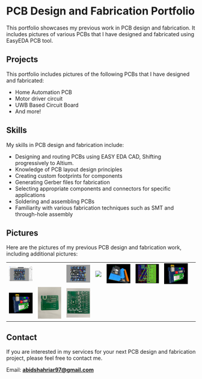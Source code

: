 # PCB Design and Fabrication Portfolio
This portfolio showcases my previous work in PCB design and fabrication. It includes pictures of various PCBs that I have designed and fabricated using EasyEDA PCB tool.

## Projects
This portfolio includes pictures of the following PCBs that I have designed and fabricated:

- Home Automation PCB
- Motor driver circuit
- UWB Based Circuit Board
- And more!

## Skills
My skills in PCB design and fabrication include:

- Designing and routing PCBs using EASY EDA CAD, Shifting progressively to Altium.
- Knowledge of PCB layout design principles
- Creating custom footprints for components
- Generating Gerber files for fabrication
- Selecting appropriate components and connectors for specific applications
- Soldering and assembling PCBs
- Familiarity with various fabrication techniques such as SMT and through-hole assembly

## Pictures
Here are the pictures of my previous PCB design and fabrication work, including additional pictures:

|  |  |  |  |  |  |  |  |
| ------- | ------- | ------- | ------- | ------- | ------- | ------- | ------- |
| <img src='pcb_images/Screenshot 2023-08-29 at 3.39.42 PM.png' width='300' /> | | <img src='pcb_images/Screenshot 2023-08-29 at 3.39.46 PM.png' width='300' /> | <img src='pcb_images/esp 32.jpeg' width='300' /> | <img src='pcb_images/esp32 s.jpeg' width='300' /> | <img src='pcb_images/esp32.jpeg' width='300' /> | <img src='pcb_images/uwb 3d.jpeg' width='300' /> |
| <img src='pcb_images/uwb 3d.jpeg' width='300' /> | <img src='pcb_images/UWB Based Chip.jpeg' width='300' /> | <img src='pcb_images/Home Automation.jpeg' width='300' /> |  |  |  |  |  |

## Contact
If you are interested in my services for your next PCB design and fabrication project, please feel free to contact me.

Email: **abidshahriar97@gmail.com**
